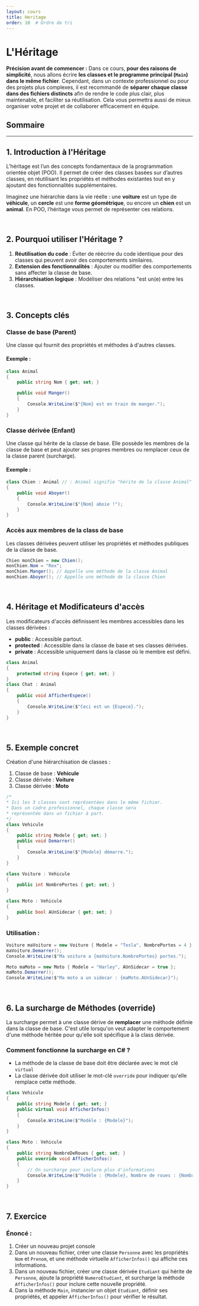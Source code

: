 ```yaml
---
layout: cours
title: Heritage
order: 10  # Ordre de tri
---
```


# L'Héritage
**Précision avant de commencer :**
Dans ce cours, **pour des raisons de simplicité**, nous allons écrire **les classes et le programme principal (`Main`) dans le même fichier**. Cependant, dans un contexte professionnel ou pour des projets plus complexes, il est recommandé de **séparer chaque classe dans des fichiers distincts** afin de rendre le code plus clair, plus maintenable, et faciliter sa réutilisation. Cela vous permettra aussi de mieux organiser votre projet et de collaborer efficacement en équipe.

## Sommaire


---

## 1. Introduction à l'Héritage
L’héritage est l’un des concepts fondamentaux de la programmation orientée objet (POO). Il permet de créer des classes basées sur d’autres classes, en réutilisant les propriétés et méthodes existantes tout en y ajoutant des fonctionnalités supplémentaires.

Imaginez une hiérarchie dans la vie réelle : une **voiture** est un type de **véhicule**, un **cercle** est une **forme géométrique**, ou encore un **chien** est un **animal**. En POO, l’héritage vous permet de représenter ces relations.

<br>

## 2. Pourquoi utiliser l'Héritage ?
1. **Réutilisation du code** : Éviter de réécrire du code identique pour des classes qui peuvent avoir des comportements similaires.
2. **Extension des fonctionnalités** : Ajouter ou modifier des comportements sans affecter la classe de base.
3. **Hiérarchisation logique** : Modéliser des relations "est un(e) entre les classes. 

<br>

## 3. Concepts clés
### Classe de base (Parent)
Une classe qui fournit des propriétés et méthodes à d'autres classes.
#### Exemple :
```csharp
class Animal
{
    public string Nom { get; set; }

    public void Manger()
    {
        Console.WriteLine($"{Nom} est en train de manger.");
    }
}
```
### Classe dérivée (Enfant)
Une classe qui hérite de la classe de base. Elle possède les membres de la classe de base et peut ajouter ses propres membres ou remplacer ceux de la classe parent (surcharge).
#### Exemple :
```csharp
class Chien : Animal // : Animal signifie "hérite de la classe Animal" et donc de ses comportements
{
    public void Aboyer()
    {
        Console.WriteLine($"{Nom} aboie !");
    }
}
```
### Accès aux membres de la class de base 
Les classes dérivées peuvent utiliser les propriétés et méthodes publiques de la classe de base.
```csharp
Chien monChien = new Chien();
monChien.Nom = "Rex";
monChien.Manger(); // Appelle une méthode de la classe Animal
monChien.Aboyer(); // Appelle une méthode de la classe Chien
```

<br>

## 4. Héritage et Modificateurs d'accès
Les modificateurs d'accès définissent les membres accessibles dans les classes dérivées :
- **public** : Accessible partout.
- **protected** : Accessible dans la classe de base et ses classes dérivées.
- **private** : Accessible uniquement dans la classe où le membre est défini.
```csharp
class Animal
{
    protected string Espece { get; set; }
}
class Chat : Animal
{
    public void AfficherEspece()
    {
        Console.WriteLine($"Ceci est un {Espece}.");
    }
}
```

<br>

## 5. Exemple concret
Création d'une hiérarchisation de classes :
1. Classe de base : **Vehicule**
2. Classe dérivée : **Voiture**
3. Classe dérivée : **Moto**
```csharp
/*
* Ici les 3 classes sont représentées dans le même fichier.
* Dans un cadre professionnel, chaque classe sera 
* représentée dans un fichier à part.
*/
class Vehicule
{
    public string Modele { get; set; }
    public void Demarrer()
    {
        Console.WriteLine($"{Modele} démarre.");
    }
}

class Voiture : Vehicule
{
    public int NombrePortes { get; set; }
}

class Moto : Vehicule
{
    public bool AUnSidecar { get; set; }
}
```
### Utilisation :
```csharp
Voiture maVoiture = new Voiture { Modele = "Tesla", NombrePortes = 4 };
maVoiture.Demarrer();
Console.WriteLine($"Ma voiture a {maVoiture.NombrePortes} portes.");

Moto maMoto = new Moto { Modele = "Harley", AUnSidecar = true };
maMoto.Demarrer();
Console.WriteLine($"Ma moto a un sidecar : {maMoto.AUnSidecar}");
```

<br>

## 6. La surcharge de Méthodes (override)
La surcharge permet à une classe dérive de **remplacer** une méthode définie dans la classe de base.
C'est utile lorsqu'on veut adapter le comportement d'une méthode héritée pour qu'elle soit spécifique
à la class dérivée.
### Comment fonctionne la surcharge en C# ?
- La méthode de la classe de base doit être déclarée avec le mot clé `virtual`
- La classe dérivée doit utiliser le mot-clé `override` pour indiquer qu'elle remplace cette méthode.

```csharp
class Vehicule
{
    public string Modele { get; set; }
    public virtual void AfficherInfos()
    {
        Console.WriteLine($"Modèle : {Modele}");
    }
}

class Moto : Vehicule
{
    public string NombreDeRoues { get; set; }
    public override void AfficherInfos()
    {
        // On surcharge pour inclure plus d'informations
        Console.WriteLine($"Modèle : {Modele}, Nombre de roues : {NombreDeRoues}");
    }
}
```

<br>

## 7. Exercice
### Énoncé :
1. Créer un nouveau projet console
2. Dans un nouveau fichier, créer une classe `Personne` avec les propriétés `Nom` et `Prenom`, et une méthode virtuelle `AfficherInfos()` qui affiche ces informations.
3. Dans un nouveau fichier, créer une classe dérivée `Etudiant` qui hérite de `Personne`, ajoute la propriété `NumeroEtudiant`, et surcharge la méthode `AfficherInfos()` pour inclure cette nouvelle propriété.
4. Dans la méthode `Main`, instancier un objet `Etudiant`, définir ses propriétés, et appeler `AfficherInfos()` pour vérifier le résultat.